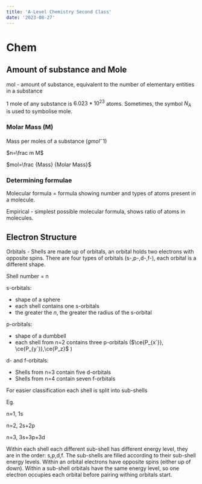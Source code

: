 ```yaml
---
title: 'A-Level Chemistry Second Class'
date: '2023-08-27'
---
```


# Chem

## Amount of substance and Mole

mol - amount of substance, equivalent to the number of elementary entities in a substance

1 mole of any substance is $6.023 *10^{23}$ atoms.
Sometimes, the symbol $N_A$ is used to symbolise mole.

### Molar Mass (M)

Mass per moles of a substance ($g mol^-1$)

$n=\frac m M$

$mol=\frac {Mass} {Molar Mass}$

### Determining formulae

Molecular formula = formula showing number and types of atoms present in a molecule.

Empirical - simplest possible molecular formula, shows ratio of atoms in molecules.

## Electron Structure

Orbitals - Shells are made up of orbitals, an orbital holds two electrons with opposite spins. There are four types of orbitals (s-,p-,d-,f-), each orbital is a different shape.

Shell number = n

s-orbitals:
- shape of a sphere 
- each shell contains one s-orbitals
- the greater the _n_, the greater the radius of the s-orbital

p-orbitals:
- shape of a dumbbell 
- each shell from n=2 contains three p-orbitals ($\ce{P_{x`}}, \ce{P_{y`}},\ce{P_z}$ )

d- and f-orbitals:
- Shells from n=3 contain five d-orbitals
- Shells from n=4 contain seven f-orbitals

For easier classification each shell is split into sub-shells

Eg. 

n=1, 1s

n=2, 2s+2p

n=3, 3s+3p+3d

Within each shell each different sub-shell has different energy level, they are in the order: s,p,d,f. The sub-shells are filled according to their sub-shell energy levels. Within an orbital electrons have opposite spins (either up of down). Within a sub-shell orbitals have the same energy level, so one electron occupies each orbital before pairing withing orbitals start. 



